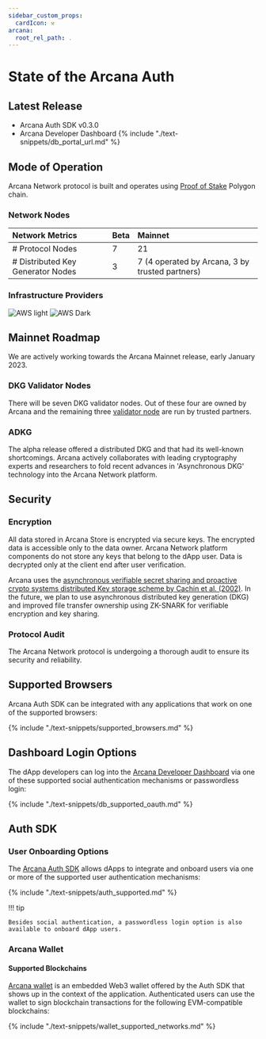 ```yaml
---
sidebar_custom_props:
  cardIcon: ⚒️
arcana:
  root_rel_path: .
---
```

  
# State of the Arcana Auth

## Latest Release

* Arcana Auth SDK v0.3.0
* Arcana Developer Dashboard {% include "./text-snippets/db_portal_url.md" %}

## Mode of Operation

Arcana Network protocol is built and operates using [Proof of Stake](https://ethereum.org/en/developers/docs/consensus-mechanisms/#proof-of-stake) Polygon chain.

### Network Nodes

| Network Metrics                      | Beta    | Mainnet |
| :---                                 | :---    | :---    |
| # Protocol Nodes                     | 7       | 21      |
| # Distributed Key Generator Nodes    | 3       | 7 (4 operated by Arcana, 3 by trusted partners)     |

### Infrastructure Providers

![AWS light](/img/icons/icon_aws_light.png#only-light)
![AWS Dark](/img/icons/icon_aws_dark.png#only-dark)

## Mainnet Roadmap

We are actively working towards the Arcana Mainnet release, early January 2023.

### DKG Validator Nodes

There will be seven DKG validator nodes.  Out of these four are owned by Arcana and the remaining three  [validator node]({{page.meta.arcana.root_rel_path}}/concepts/validator_nodes.md) are run by trusted partners.

### ADKG

The alpha release offered a distributed DKG and that had its well-known shortcomings. Arcana actively collaborates with leading cryptography experts and researchers to fold recent advances in 'Asynchronous DKG' technology into the Arcana Network platform. 

## Security

### Encryption

All data stored in Arcana Store is encrypted via secure keys. The encrypted data is accessible only to the data owner. Arcana Network platform components do not store any keys that belong to the dApp user.  Data is decrypted only at the client end after user verification. 

Arcana uses the [asynchronous verifiable secret sharing and proactive crypto systems distributed Key storage scheme by Cachin et al. (2002)](https://eprint.iacr.org/2002/134.pdf). In the future, we plan to use asynchronous distributed key generation (DKG) and improved file transfer ownership using ZK-SNARK for verifiable encryption and key sharing.

### Protocol Audit

The Arcana Network protocol is undergoing a thorough audit to ensure its security and reliability. 

## Supported Browsers

Arcana Auth SDK can be integrated with any applications that work on one of the supported browsers:

{% include "./text-snippets/supported_browsers.md" %}

## Dashboard Login Options

The dApp developers can log into the [Arcana Developer Dashboard]({{page.meta.arcana.root_rel_path}}/concepts/dashboard.md) via one of these supported social authentication mechanisms or passwordless login:

{% include "./text-snippets/db_supported_oauth.md" %}

## Auth SDK

### User Onboarding Options

The [Arcana Auth SDK]({{page.meta.arcana.root_rel_path}}/concepts/authsdk.md) allows dApps to integrate and onboard users via one or more of the supported user authentication mechanisms:

{% include "./text-snippets/auth_supported.md" %}

!!! tip

    Besides social authentication, a passwordless login option is also available to onboard dApp users.

### Arcana Wallet

#### Supported Blockchains

[Arcana wallet]({{page.meta.arcana.root_rel_path}}/concepts/anwallet/index.md) is an embedded Web3 wallet offered by the Auth SDK that shows up in the context of the application.  Authenticated users can use the wallet to sign blockchain transactions for the following EVM-compatible blockchains:

{% include "./text-snippets/wallet_supported_networks.md" %}